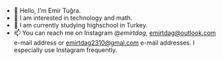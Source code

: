 - 👋 Hello, I'm Emir Tuğra.
- 👀 I am interested in technology and math.
- 🌱 I am currently studying highschool in Turkey.
- 📫 You can reach me on Instagram @_emirtdag_, emirtdag@outlook.com e-mail address or emirtdag2310@gmal.com e-mail addresses. I especially use Instagram frequently.
